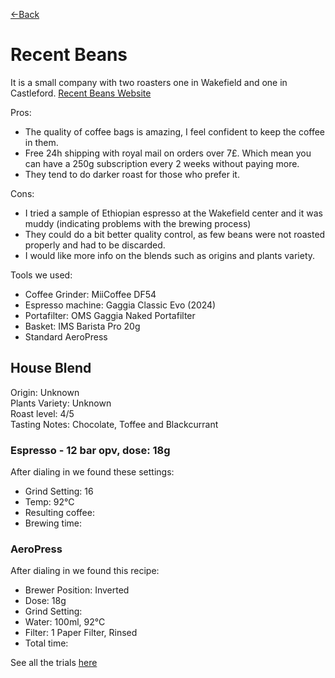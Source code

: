 [<-Back](../)

# Recent Beans

It is a small company with two roasters one in Wakefield and one in Castleford. [Recent Beans Website](https://www.recentbeans.com)  

Pros:

* The quality of coffee bags is amazing, I feel confident to keep the coffee in them.
* Free 24h shipping with royal mail on orders over 7£. Which mean you can have a 250g subscription every 2 weeks without paying more.
* They tend to do darker roast for those who prefer it.

Cons:

* I tried a sample of Ethiopian espresso at the Wakefield center and it was muddy (indicating problems with the brewing process)
* They could do a bit better quality control, as few beans were not roasted properly and had to be discarded.
* I would like more info on the blends such as origins and plants variety.


Tools we used:

* Coffee Grinder: MiiCoffee DF54
* Espresso machine: Gaggia Classic Evo (2024)
* Portafilter: OMS Gaggia Naked Portafilter
* Basket: IMS Barista Pro 20g
* Standard AeroPress

## House Blend

Origin: Unknown  
Plants Variety: Unknown  
Roast level: 4/5  
Tasting Notes: Chocolate, Toffee and Blackcurrant  

### Espresso - 12 bar opv, dose: 18g⁠

After dialing in we found these settings:

* Grind Setting: 16
* Temp: 92°C
* Resulting coffee:
* Brewing time:

### AeroPress

After dialing in we found this recipe:

* Brewer Position: Inverted⁠
* Dose: 18g⁠
* Grind Setting:
* Water: 100ml, 92°C
* Filter: 1 Paper Filter, Rinsed⁠
* Total time:
  
See all the trials [here](./house-blend-trials.md)